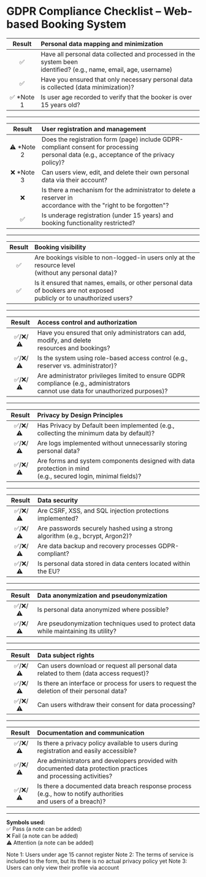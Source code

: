 # GDPR Compliance Checklist – Web-based Booking System

| **Result** | **Personal data mapping and minimization** |
| :----: | :--- |
| ✅ | Have all personal data collected and processed in the system been<br> identified? (e.g., name, email, age, username) |
| ✅ | Have you ensured that only necessary personal data is collected (data minimization)? |
| ✅ *Note 1 | Is user age recorded to verify that the booker is over 15 years old? |

---

| **Result** | **User registration and management** |
| :----: | :--- |
| ⚠️ *Note 2 | Does the registration form (page) include GDPR-compliant consent for processing<br> personal data (e.g., acceptance of the privacy policy)?|
| ❌ *Note 3 | Can users view, edit, and delete their own personal data via their account? |
| ❌ | Is there a mechanism for the administrator to delete a reserver in<br> accordance with the "right to be forgotten"? |
| ✅| Is underage registration (under 15 years) and booking functionality restricted? |

---

| **Result** | **Booking visibility** |
| :----: | :--- |
| ✅ | Are bookings visible to non-logged-in users only at the resource level<br> (without any personal data)? |
| ✅ | Is it ensured that names, emails, or other personal data of bookers are not exposed<br> publicly or to unauthorized users? |

--- 

| **Result** | **Access control and authorization** |
| :----: | :--- |
| &nbsp;✅/❌/⚠️&nbsp; | Have you ensured that only administrators can add, modify, and delete<br> resources and bookings? |
| &nbsp;✅/❌/⚠️&nbsp; | Is the system using role-based access control (e.g., reserver vs. administrator)? |
| &nbsp;✅/❌/⚠️&nbsp; | Are administrator privileges limited to ensure GDPR compliance (e.g., administrators<br> cannot use data for unauthorized purposes)? |

---

| **Result** | **Privacy by Design Principles** |
| :----: | :--- |
| &nbsp;✅/❌/⚠️&nbsp; | Has Privacy by Default been implemented (e.g., collecting the minimum data by default)? |
| &nbsp;✅/❌/⚠️&nbsp; | Are logs implemented without unnecessarily storing personal data? |
| &nbsp;✅/❌/⚠️&nbsp; | Are forms and system components designed with data protection in mind<br> (e.g., secured login, minimal fields)? |

---

| **Result** | **Data security** |
| :----: | :--- |
| &nbsp;✅/❌/⚠️&nbsp; | Are CSRF, XSS, and SQL injection protections implemented? |
| &nbsp;✅/❌/⚠️&nbsp; | Are passwords securely hashed using a strong algorithm (e.g., bcrypt, Argon2)? |
| &nbsp;✅/❌/⚠️&nbsp; | Are data backup and recovery processes GDPR-compliant? |
| &nbsp;✅/❌/⚠️&nbsp; | Is personal data stored in data centers located within the EU? |

---

| **Result** | **Data anonymization and pseudonymization** |
| :----: | :--- |
| &nbsp;✅/❌/⚠️&nbsp; | Is personal data anonymized where possible? |
| &nbsp;✅/❌/⚠️&nbsp; | Are pseudonymization techniques used to protect data while maintaining its utility? |

---

| **Result** | **Data subject rights** |
| :----: | :--- |
| &nbsp;✅/❌/⚠️&nbsp; | Can users download or request all personal data related to them (data access request)? |
| &nbsp;✅/❌/⚠️&nbsp; | Is there an interface or process for users to request the deletion of their personal data? |
| &nbsp;✅/❌/⚠️&nbsp; | Can users withdraw their consent for data processing? |

---

| **Result** | **Documentation and communication** |
| :----: | :--- |
| &nbsp;✅/❌/⚠️&nbsp; | Is there a privacy policy available to users during registration and easily accessible? |
| &nbsp;✅/❌/⚠️&nbsp; | Are administrators and developers provided with documented data protection practices <br>and processing activities? |
| &nbsp;✅/❌/⚠️&nbsp; | Is there a documented data breach response process (e.g., how to notify authorities <br>and users of a breach)? |

---

**Symbols used:**  
✅ Pass (a note can be added)  
❌ Fail (a note can be added)  
⚠️ Attention (a note can be added)

Note 1: Users under age 15 cannot register
Note 2: The terms of service is included to the form, but its there is no actual privacy policy yet
Note 3: Users can only view their profile via account
